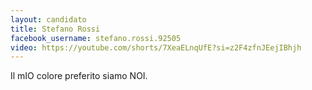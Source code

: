 ```yaml
---
layout: candidato
title: Stefano Rossi
facebook_username: stefano.rossi.92505
video: https://youtube.com/shorts/7XeaELnqUfE?si=z2F4zfnJEejIBhjh
---
```

Il mIO colore preferito siamo NOI.